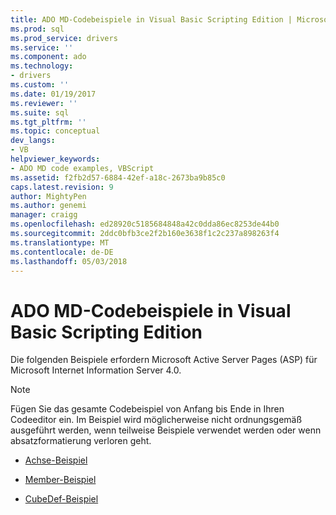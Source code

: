 ```yaml
---
title: ADO MD-Codebeispiele in Visual Basic Scripting Edition | Microsoft Docs
ms.prod: sql
ms.prod_service: drivers
ms.service: ''
ms.component: ado
ms.technology:
- drivers
ms.custom: ''
ms.date: 01/19/2017
ms.reviewer: ''
ms.suite: sql
ms.tgt_pltfrm: ''
ms.topic: conceptual
dev_langs:
- VB
helpviewer_keywords:
- ADO MD code examples, VBScript
ms.assetid: f2fb2d57-6884-42ef-a18c-2673ba9b85c0
caps.latest.revision: 9
author: MightyPen
ms.author: genemi
manager: craigg
ms.openlocfilehash: ed28920c5185684848a42c0dda86ec8253de44b0
ms.sourcegitcommit: 2ddc0bfb3ce2f2b160e3638f1c2c237a898263f4
ms.translationtype: MT
ms.contentlocale: de-DE
ms.lasthandoff: 05/03/2018
---
```

# <a name="ado-md-code-examples-in-visual-basic-scripting-edition"></a>ADO MD-Codebeispiele in Visual Basic Scripting Edition
Die folgenden Beispiele erfordern Microsoft Active Server Pages (ASP) für Microsoft Internet Information Server 4.0.  
  
> [!NOTE]
>  Fügen Sie das gesamte Codebeispiel von Anfang bis Ende in Ihren Codeeditor ein. Im Beispiel wird möglicherweise nicht ordnungsgemäß ausgeführt werden, wenn teilweise Beispiele verwendet werden oder wenn absatzformatierung verloren geht.  
  
-   [Achse-Beispiel](../../../ado/reference/ado-md-api/axis-example-vbscript.md)  
  
-   [Member-Beispiel](../../../ado/reference/ado-md-api/members-example-vbscript.md)  
  
-   [CubeDef-Beispiel](../../../ado/reference/ado-md-api/cubedef-example-vbscript.md)

